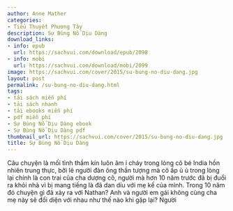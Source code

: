 ```yaml
---
author: Anne Mather
categories:
- Tiểu Thuyết Phương Tây
description: Sự Bùng Nổ Dịu Dàng
download_links:
- info: epub
  url: https://sachvui.com/download/epub/2098
- info: mobi
  url: https://sachvui.com/download/mobi/2099
image: https://sachvui.com/cover/2015/su-bung-no-diu-dang.jpg
layout: post
permalink: /su-bung-no-diu-dang.html
tags:
- tải sách miễn phí
- tải sách nhanh
- tải ebooks miễn phí
- pdf miễn phí
- Sự Bùng Nổ Dịu Dàng ebook
- Sự Bùng Nổ Dịu Dàng pdf
thumbnail_url: https://sachvui.com/cover/2015/su-bung-no-diu-dang.jpg
title: Sự Bùng Nổ Dịu Dàng
---
```


 <div class="item-desc text-justify"> <p>Câu chuyện là mối tình thầm kín luôn âm ỉ cháy trong lòng cô bé India hồn nhiên trung thực, bỡi lẽ người đàn ông thần tượng mà cô ấp ủ ủ trong lòng lại chính là con trai của cha dượng cô, người mà hơn 10 năm trước đã bị đuổi ra khỏi nhà vì bị mang tiếng là đã dan díu với mẹ kế của mình. Trong 10 năm đó chuyện gì đã xảy ra với Nathan? Anh và người em gái không cùng cha mẹ này sẽ đối diện với nhau như thế nào khi gặp lại? Người </p> </div>